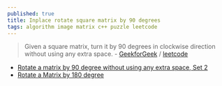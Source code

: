 ```yaml
---
published: true
title: Inplace rotate square matrix by 90 degrees
tags: algorithm image matrix c++ puzzle leetcode
---
```

> Given a square matrix, turn it by 90 degrees in clockwise direction without using any extra space. - [GeekforGeek](https://www.geeksforgeeks.org/rotate-a-matrix-by-90-degree-in-clockwise-direction-without-using-any-extra-space/) / [leetcode](https://leetcode.com/problems/rotate-image/)

- [Rotate a matrix by 90 degree without using any extra space, Set 2](https://www.geeksforgeeks.org/rotate-matrix-90-degree-without-using-extra-space-set-2/?ref=rp)
- [Rotate a Matrix by 180 degree](https://www.geeksforgeeks.org/rotate-matrix-180-degree/?ref=rp)
